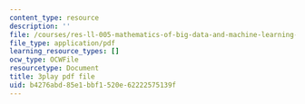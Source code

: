```yaml
---
content_type: resource
description: ''
file: /courses/res-ll-005-mathematics-of-big-data-and-machine-learning-january-iap-2020/b4276abd85e1bbf1520e62222575139f_ADQck0zeBLQ.pdf
file_type: application/pdf
learning_resource_types: []
ocw_type: OCWFile
resourcetype: Document
title: 3play pdf file
uid: b4276abd-85e1-bbf1-520e-62222575139f
---
```


